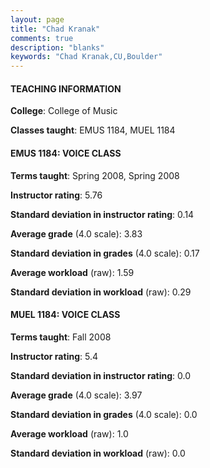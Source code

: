 ```yaml
---
layout: page
title: "Chad Kranak" 
comments: true
description: "blanks"
keywords: "Chad Kranak,CU,Boulder"
---
```

<head>
<script src="https://ajax.googleapis.com/ajax/libs/jquery/2.1.3/jquery.min.js"></script>
<script src="https://dl.dropboxusercontent.com/s/pc42nxpaw1ea4o9/highcharts.js?dl=0"></script>
<!-- <script src="../assets/js/highcharts.js"></script> -->
<style type="text/css">@font-face {
	font-family: "Bebas Neue";
	src: url(https://www.filehosting.org/file/details/544349/BebasNeue Regular.otf) format("opentype");
	}
	h1.Bebas { 
		font-family: "Bebas Neue", Verdana, Tahoma;
	}
</style>
</head>
	   
#### TEACHING INFORMATION

**College**: College of Music

**Classes taught**: EMUS 1184, MUEL 1184

#### EMUS 1184: VOICE CLASS

**Terms taught**: Spring 2008, Spring 2008

**Instructor rating**: 5.76

**Standard deviation in instructor rating**: 0.14

**Average grade** (4.0 scale): 3.83

**Standard deviation in grades** (4.0 scale): 0.17

**Average workload** (raw): 1.59

**Standard deviation in workload** (raw): 0.29

#### MUEL 1184: VOICE CLASS

**Terms taught**: Fall 2008

**Instructor rating**: 5.4

**Standard deviation in instructor rating**: 0.0

**Average grade** (4.0 scale): 3.97

**Standard deviation in grades** (4.0 scale): 0.0

**Average workload** (raw): 1.0

**Standard deviation in workload** (raw): 0.0

